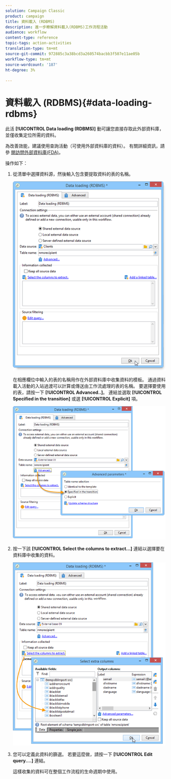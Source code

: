 ```yaml
---
solution: Campaign Classic
product: campaign
title: 資料載入 (RDBMS)
description: 進一步瞭解資料載入(RDBMS)工作流程活動
audience: workflow
content-type: reference
topic-tags: action-activities
translation-type: tm+mt
source-git-commit: 972885c3a38bcd3a260574bacbb3f507e11ae05b
workflow-type: tm+mt
source-wordcount: '187'
ht-degree: 3%

---
```



# 資料載入 (RDBMS){#data-loading-rdbms}

此活 **[!UICONTROL Data loading (RDBMS)]** 動可讓您直接存取此外部資料庫，並僅收集定位所需的資料。

為改善效能，建議使用查詢活動（可使用外部資料庫的資料）。 有關詳細資訊，請參 [閱訪問外部資料庫(FDA)](../../workflow/using/accessing-an-external-database--fda-.md)。

操作如下：

1. 從清單中選擇資料源，然後輸入包含要提取資料的表的名稱。

   ![](assets/s_advuser_wf_sgbd_sample_1.png)

   在相應欄位中輸入的表的名稱用作在外部資料庫中收集資料的模板。 通過資料載入活動的入站過渡可以計算或傳送由工作流處理的表的名稱。 要選擇要使用的表，請按一下 **[!UICONTROL Advanced..]**。 連結並選取 **[!UICONTROL Specified in the transition]** 或選 **[!UICONTROL Explicit]** 項。

   ![](assets/s_advuser_wf_sgbd_sample_5.png)

1. 按一下該 **[!UICONTROL Select the columns to extract...]** 連結以選擇要在資料庫中收集的資料。

   ![](assets/s_advuser_wf_sgbd_sample_2.png)

1. 您可以定義此資料的篩選。 若要這麼做，請按一下 **[!UICONTROL Edit query....]** 連結。

   這樣收集的資料可在整個工作流程的生命週期中使用。

